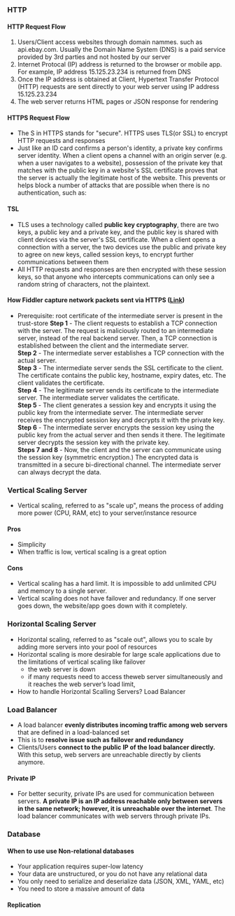 ### HTTP
#### HTTP Request Flow
1. Users/Client access websites through domain nammes. such as api.ebay.com. Usually the Domain Name System (DNS) is a paid service provided by 3rd parties and not hosted by our server
2. Internet Protocal (IP) address is returned to the browser or mobile app.  For example, IP address 15.125.23.234 is returned from DNS
3. Once the IP address is obtained at Client, Hypertext Transfer Protocol (HTTP) requests are sent directly to your web server using IP address 15.125.23.234
4. The web server returns HTML pages or JSON response for rendering
#### HTTPS Request Flow
- The S in HTTPS stands for "secure". HTTPS uses TLS(or SSL) to encrypt HTTP requests and responses
- Just like an ID card confirms a person's identity, a private key confirms server identity. When a client opens a channel with an origin server (e.g. when a user navigates to a website), possession of the private key that matches with the public key in a website's SSL certificate proves that the server is actually the legitimate host of the website. This prevents or helps block a number of attacks that are possible when there is no authentication, such as:
#### TSL
- TLS uses a technology called  **public key cryptography**, there are two  keys, a public key and a private key, and the public key is shared with client devices via the server's SSL certificate. When a client opens a connection with a server, the two devices use the public and private key to agree on new keys, called  session keys, to encrypt further communications between them
- All HTTP requests and responses are then encrypted with these session keys, so that anyone who intercepts communications can only see a random string of characters, not the plaintext.
#### How Fiddler capture network packets sent via HTTPS ([Link](https://blog.bytebytego.com/p/ep21-is-https-safe-also?utm_source=substack&utm_medium=email))
- Prerequisite: root certificate of the intermediate server is present in the trust-store
**Step 1** - The client requests to establish a TCP connection with the server. The request is maliciously routed to an intermediate server, instead of the real backend server. Then, a TCP connection is established between the client and the intermediate server.  
**Step 2** - The intermediate server establishes a TCP connection with the actual server.  
**Step 3** - The intermediate server sends the SSL certificate to the client. The certificate contains the public key, hostname, expiry dates, etc. The client validates the certificate.  
**Step 4** - The legitimate server sends its certificate to the intermediate server. The intermediate server validates the certificate.  
**Step 5** - The client generates a session key and encrypts it using the public key from the intermediate server. The intermediate server receives the encrypted session key and decrypts it with the private key.  
**Step 6** - The intermediate server encrypts the session key using the public key from the actual server and then sends it there. The legitimate server decrypts the session key with the private key.  
**Steps 7 and 8** - Now, the client and the server can communicate using the session key (symmetric encryption.) The encrypted data is transmitted in a secure bi-directional channel. The intermediate server can always decrypt the data.

### Vertical Scaling Server
-  Vertical scaling, referred to as "scale up", means the process of adding more power (CPU, RAM, etc) to your server/instance resource
#### Pros
- Simplicity
- When traffic is low, vertical scaling is a great option
#### Cons
- Vertical scaling has a hard limit. It is impossible to add unlimited CPU and memory to a
single server.
-  Vertical scaling does not have failover and redundancy. If one server goes down, the
website/app goes down with it completely.
### Horizontal Scaling Server
- Horizontal scaling, referred to as "scale out", allows you to scale by adding more servers into your pool of resources
- Horizontal scaling is more desirable for large scale applications due to the limitations of vertical scaling like failover
	- the web server is down
	- if many requests need to access theweb server simultaneously and it reaches the web server’s load limit,
- How to handle Horizontal Scalling Servers? Load Balancer
### Load Balancer
- A load balancer **evenly distributes incoming traffic among web servers** that are defined in a load-balanced set
- This is to **resolve issue such as failover and redundancy**
- Clients/Users **connect to the public IP of the load balancer directly.** With this setup, web servers are unreachable directly by clients anymore. 
#### Private IP
- For better security, private IPs are used for communication between servers. **A private IP is an IP address reachable only between servers in the same network; however, it is unreachable over the internet**. The load balancer communicates with web servers through private IPs.


### Database
#### When to use use Non-relational databases
- Your application requires super-low latency
- Your data are unstructured, or you do not have any relational data
- You only need to serialize and deserialize data (JSON, XML, YAML, etc)
- You need to store a massive amount of data
#### Replication



<!--stackedit_data:
eyJoaXN0b3J5IjpbOTM2NDA4OTg5LDE3NjExMzE0NzEsNzg1OT
E4NjMwLDU5MjA5MDc2NiwxOTM2NDkyNjcsNzMwOTk4MTE2XX0=

-->